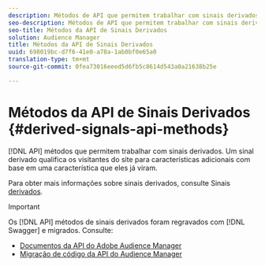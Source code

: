 ```yaml
---
description: Métodos de API que permitem trabalhar com sinais derivados. Um sinal derivado qualifica os visitantes do site para características adicionais com base em uma característica que eles já viram.
seo-description: Métodos de API que permitem trabalhar com sinais derivados. Um sinal derivado qualifica os visitantes do site para características adicionais com base em uma característica que eles já viram.
seo-title: Métodos da API de Sinais Derivados
solution: Audience Manager
title: Métodos da API de Sinais Derivados
uuid: 698019bc-d7f6-41e0-a78a-1ab0bf0e65a0
translation-type: tm+mt
source-git-commit: 0fea73016eeed5d6fb5c8614d543a0a21638b25e

---
```



# Métodos da API de Sinais Derivados {#derived-signals-api-methods}

[!DNL API] métodos que permitem trabalhar com sinais derivados. Um sinal derivado qualifica os visitantes do site para características adicionais com base em uma característica que eles já viram.

<!-- c_separator.xml -->

Para obter mais informações sobre sinais derivados, consulte Sinais [derivados](../../features/derived-signals.md).

>[!IMPORTANT]
>
>Os [!DNL API] métodos de sinais derivados foram regravados com [!DNL Swagger] e migrados. Consulte:
>
>* [Documentos da API do Adobe Audience Manager](https://bank.demdex.com/portal/swagger/index.html)
>* [Migração de código da API do Audience Manager](../../api/api-swagger-migration.md)